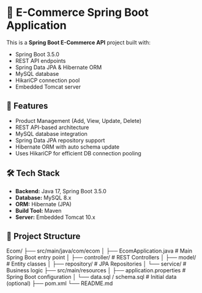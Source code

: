 # 🛒 E-Commerce Spring Boot Application

This is a **Spring Boot E-Commerce API** project built with:
- Spring Boot 3.5.0
- REST API endpoints
- Spring Data JPA & Hibernate ORM
- MySQL database
- HikariCP connection pool
- Embedded Tomcat server

## 🚀 Features
- Product Management (Add, View, Update, Delete)
- REST API-based architecture
- MySQL database integration
- Spring Data JPA repository support
- Hibernate ORM with auto schema update
- Uses HikariCP for efficient DB connection pooling

## 🛠 Tech Stack
- **Backend:** Java 17, Spring Boot 3.5.0
- **Database:** MySQL 8.x
- **ORM:** Hibernate (JPA)
- **Build Tool:** Maven
- **Server:** Embedded Tomcat 10.x

## 📂 Project Structure
Ecom/
├── src/main/java/com/ecom
│ ├── EcomApplication.java # Main Spring Boot entry point
│ ├── controller/ # REST Controllers
│ ├── model/ # Entity classes
│ ├── repository/ # JPA Repositories
│ └── service/ # Business logic
├── src/main/resources
│ ├── application.properties # Spring Boot configuration
│ └── data.sql / schema.sql # Initial data (optional)
├── pom.xml
└── README.md
